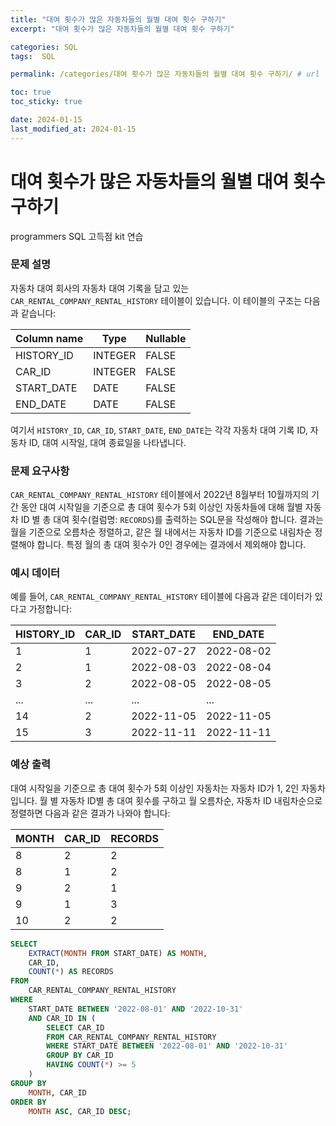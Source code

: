 ```yaml
---
title: "대여 횟수가 많은 자동차들의 월별 대여 횟수 구하기"
excerpt: "대여 횟수가 많은 자동차들의 월별 대여 횟수 구하기"

categories: SQL
tags:  SQL

permalink: /categories/대여 횟수가 많은 자동차들의 월별 대여 횟수 구하기/ # url

toc: true
toc_sticky: true

date: 2024-01-15
last_modified_at: 2024-01-15
---
```


# 대여 횟수가 많은 자동차들의 월별 대여 횟수 구하기

programmers SQL 고득점 kit 연습

### 문제 설명
자동차 대여 회사의 자동차 대여 기록을 담고 있는 `CAR_RENTAL_COMPANY_RENTAL_HISTORY` 테이블이 있습니다. 이 테이블의 구조는 다음과 같습니다:

| Column name | Type    | Nullable |
|-------------|---------|----------|
| HISTORY_ID  | INTEGER | FALSE    |
| CAR_ID      | INTEGER | FALSE    |
| START_DATE  | DATE    | FALSE    |
| END_DATE    | DATE    | FALSE    |

여기서 `HISTORY_ID`, `CAR_ID`, `START_DATE`, `END_DATE`는 각각 자동차 대여 기록 ID, 자동차 ID, 대여 시작일, 대여 종료일을 나타냅니다.

### 문제 요구사항
`CAR_RENTAL_COMPANY_RENTAL_HISTORY` 테이블에서 2022년 8월부터 10월까지의 기간 동안 대여 시작일을 기준으로 총 대여 횟수가 5회 이상인 자동차들에 대해 월별 자동차 ID 별 총 대여 횟수(컬럼명: `RECORDS`)를 출력하는 SQL문을 작성해야 합니다. 결과는 월을 기준으로 오름차순 정렬하고, 같은 월 내에서는 자동차 ID를 기준으로 내림차순 정렬해야 합니다. 특정 월의 총 대여 횟수가 0인 경우에는 결과에서 제외해야 합니다.

### 예시 데이터
예를 들어, `CAR_RENTAL_COMPANY_RENTAL_HISTORY` 테이블에 다음과 같은 데이터가 있다고 가정합니다:

| HISTORY_ID | CAR_ID | START_DATE | END_DATE   |
|------------|--------|------------|------------|
| 1          | 1      | 2022-07-27 | 2022-08-02 |
| 2          | 1      | 2022-08-03 | 2022-08-04 |
| 3          | 2      | 2022-08-05 | 2022-08-05 |
| ...        | ...    | ...        | ...        |
| 14         | 2      | 2022-11-05 | 2022-11-05 |
| 15         | 3      | 2022-11-11 | 2022-11-11 |

### 예상 출력
대여 시작일을 기준으로 총 대여 횟수가 5회 이상인 자동차는 자동차 ID가 1, 2인 자동차입니다. 월 별 자동차 ID별 총 대여 횟수를 구하고 월 오름차순, 자동차 ID 내림차순으로 정렬하면 다음과 같은 결과가 나와야 합니다:

| MONTH | CAR_ID | RECORDS |
|-------|--------|---------|
| 8     | 2      | 2       |
| 8     | 1      | 2       |
| 9     | 2      | 1       |
| 9     | 1      | 3       |
| 10    | 2      | 2       |

```sql
SELECT 
    EXTRACT(MONTH FROM START_DATE) AS MONTH, 
    CAR_ID, 
    COUNT(*) AS RECORDS
FROM 
    CAR_RENTAL_COMPANY_RENTAL_HISTORY
WHERE 
    START_DATE BETWEEN '2022-08-01' AND '2022-10-31'
    AND CAR_ID IN (
        SELECT CAR_ID
        FROM CAR_RENTAL_COMPANY_RENTAL_HISTORY
        WHERE START_DATE BETWEEN '2022-08-01' AND '2022-10-31'
        GROUP BY CAR_ID
        HAVING COUNT(*) >= 5
    )
GROUP BY 
    MONTH, CAR_ID
ORDER BY 
    MONTH ASC, CAR_ID DESC;
```
